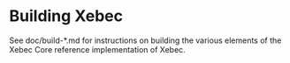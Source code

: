 Building Xebec
=============

See doc/build-*.md for instructions on building the various
elements of the Xebec Core reference implementation of Xebec.
